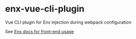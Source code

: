 # enx-vue-cli-plugin
Vue CLI plugin for Enx injection during webpack configuration

See [Enx docs for front-end usage](https://github.com/NOALVO/enx#in-front-end-%EF%B8%8F)
